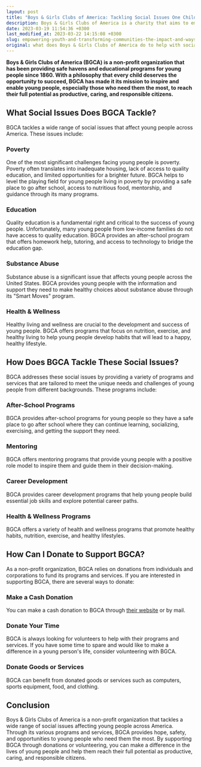 ```yaml
---
layout: post
title: "Boys & Girls Clubs of America: Tackling Social Issues One Child at a Time"
description: Boys & Girls Clubs of America is a charity that aims to empower young people and help them overcome social issues through various programs and activities. They provide a safe place for kids to learn, grow, and succeed, and offer resources for education, health, and career development. You can donate to support their cause on their website or in-person at a local chapter. Join them in making a difference in the lives of children and teens in need.
date: 2023-03-19 11:54:36 +0300
last_modified_at: 2023-03-22 14:15:08 +0300
slug: empowering-youth-and-transforming-communities-the-impact-and-ways-to-support-boys-girls-clubs-of-america
original: what does Boys & Girls Clubs of America do to help with social issues as a charity, how do they do it, how can i donate?
---
```

**Boys & Girls Clubs of America (BGCA) is a non-profit organization that has been providing safe havens and educational programs for young people since 1860. With a philosophy that every child deserves the opportunity to succeed, BGCA has made it its mission to inspire and enable young people, especially those who need them the most, to reach their full potential as productive, caring, and responsible citizens.**

## What Social Issues Does BGCA Tackle?

BGCA tackles a wide range of social issues that affect young people across America. These issues include:

### Poverty

One of the most significant challenges facing young people is poverty. Poverty often translates into inadequate housing, lack of access to quality education, and limited opportunities for a brighter future. BGCA helps to level the playing field for young people living in poverty by providing a safe place to go after school, access to nutritious food, mentorship, and guidance through its many programs.

### Education

Quality education is a fundamental right and critical to the success of young people. Unfortunately, many young people from low-income families do not have access to quality education. BGCA provides an after-school program that offers homework help, tutoring, and access to technology to bridge the education gap.

### Substance Abuse

Substance abuse is a significant issue that affects young people across the United States. BGCA provides young people with the information and support they need to make healthy choices about substance abuse through its "Smart Moves" program.

### Health & Wellness

Healthy living and wellness are crucial to the development and success of young people. BGCA offers programs that focus on nutrition, exercise, and healthy living to help young people develop habits that will lead to a happy, healthy lifestyle.

## How Does BGCA Tackle These Social Issues?

BGCA addresses these social issues by providing a variety of programs and services that are tailored to meet the unique needs and challenges of young people from different backgrounds. These programs include:

### After-School Programs

BGCA provides after-school programs for young people so they have a safe place to go after school where they can continue learning, socializing, exercising, and getting the support they need.

### Mentoring

BGCA offers mentoring programs that provide young people with a positive role model to inspire them and guide them in their decision-making.

### Career Development

BGCA provides career development programs that help young people build essential job skills and explore potential career paths.

### Health & Wellness Programs

BGCA offers a variety of health and wellness programs that promote healthy habits, nutrition, exercise, and healthy lifestyles.

## How Can I Donate to Support BGCA?

As a non-profit organization, BGCA relies on donations from individuals and corporations to fund its programs and services. If you are interested in supporting BGCA, there are several ways to donate:

### Make a Cash Donation

You can make a cash donation to BGCA through [their website](https://www.bgca.org/) or by mail.

### Donate Your Time

BGCA is always looking for volunteers to help with their programs and services. If you have some time to spare and would like to make a difference in a young person's life, consider volunteering with BGCA.

### Donate Goods or Services

BGCA can benefit from donated goods or services such as computers, sports equipment, food, and clothing.

## Conclusion

Boys & Girls Clubs of America is a non-profit organization that tackles a wide range of social issues affecting young people across America. Through its various programs and services, BGCA provides hope, safety, and opportunities to young people who need them the most. By supporting BGCA through donations or volunteering, you can make a difference in the lives of young people and help them reach their full potential as productive, caring, and responsible citizens.